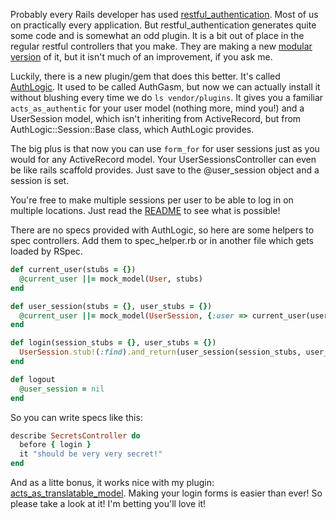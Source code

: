 Probably every Rails developer has used
[restful_authentication](http://github.com/technoweenie/restful-authentication). Most of us on
practically every application. But restful_authentication generates quite some code and is somewhat
an odd plugin. It is a bit out of place in the regular restful controllers that you make. They are
making a new [modular version](http://github.com/technoweenie/restful-authentication/tree/modular)
of it, but it isn't much of an improvement, if you ask me.

Luckily, there is a new plugin/gem that does this better. It's called
[AuthLogic](http://github.com/binarylogic/authlogic). It used to be called AuthGasm, but now we
can actually install it without blushing every time we do `ls vendor/plugins`. It gives you a
familiar `acts_as_authentic` for your user model (nothing more, mind you!) and a UserSession model,
which isn't inheriting from ActiveRecord, but from AuthLogic::Session::Base class, which AuthLogic
provides.

The big plus is that now you can use `form_for` for user sessions just as you would for any
ActiveRecord model. Your UserSessionsController can even be like rails scaffold provides. Just save
to the @user_session object and a session is set.

You're free to make multiple sessions per user to be able to log in on multiple locations. Just
read the [README](http://github.com/binarylogic/authlogic/tree/master/README.rdoc) to see what is
possible!

There are no specs provided with AuthLogic, so here are some helpers to spec controllers. Add them
to spec_helper.rb or in another file which gets loaded by RSpec.

``` ruby
def current_user(stubs = {})
  @current_user ||= mock_model(User, stubs)
end

def user_session(stubs = {}, user_stubs = {})
  @current_user ||= mock_model(UserSession, {:user => current_user(user_stubs)}.merge(stubs))
end

def login(session_stubs = {}, user_stubs = {})
  UserSession.stub!(:find).and_return(user_session(session_stubs, user_stubs))
end

def logout
  @user_session = nil
end
```


So you can write specs like this:

``` ruby
describe SecretsController do
  before { login }
  it "should be very very secret!"
end
```

And as a litte bonus, it works nice with my plugin:
[acts_as_translatable_model](/acts_as_translatable_model-plugin). Making your login forms is easier
than ever! So please take a look at it! I'm betting you'll love it!
